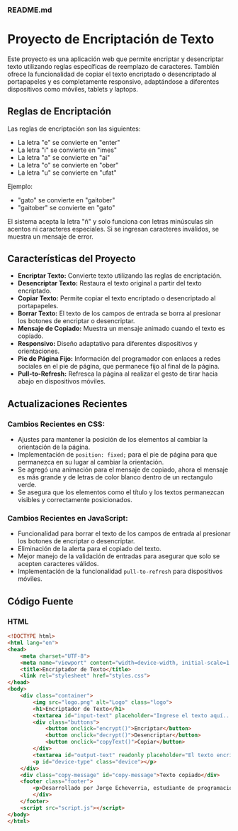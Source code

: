 ### README.md

# Proyecto de Encriptación de Texto

Este proyecto es una aplicación web que permite encriptar y desencriptar texto utilizando reglas específicas de reemplazo de caracteres. También ofrece la funcionalidad de copiar el texto encriptado o desencriptado al portapapeles y es completamente responsivo, adaptándose a diferentes dispositivos como móviles, tablets y laptops.

## Reglas de Encriptación

Las reglas de encriptación son las siguientes:
- La letra "e" se convierte en "enter"
- La letra "i" se convierte en "imes"
- La letra "a" se convierte en "ai"
- La letra "o" se convierte en "ober"
- La letra "u" se convierte en "ufat"

Ejemplo:
- "gato" se convierte en "gaitober"
- "gaitober" se convierte en "gato"

El sistema acepta la letra "ñ" y solo funciona con letras minúsculas sin acentos ni caracteres especiales. Si se ingresan caracteres inválidos, se muestra un mensaje de error.

## Características del Proyecto

- **Encriptar Texto:** Convierte texto utilizando las reglas de encriptación.
- **Desencriptar Texto:** Restaura el texto original a partir del texto encriptado.
- **Copiar Texto:** Permite copiar el texto encriptado o desencriptado al portapapeles.
- **Borrar Texto:** El texto de los campos de entrada se borra al presionar los botones de encriptar o desencriptar.
- **Mensaje de Copiado:** Muestra un mensaje animado cuando el texto es copiado.
- **Responsivo:** Diseño adaptativo para diferentes dispositivos y orientaciones.
- **Pie de Página Fijo:** Información del programador con enlaces a redes sociales en el pie de página, que permanece fijo al final de la página.
- **Pull-to-Refresh:** Refresca la página al realizar el gesto de tirar hacia abajo en dispositivos móviles.

## Actualizaciones Recientes

### Cambios Recientes en CSS:
- Ajustes para mantener la posición de los elementos al cambiar la orientación de la página.
- Implementación de `position: fixed;` para el pie de página para que permanezca en su lugar al cambiar la orientación.
- Se agregó una animación para el mensaje de copiado, ahora el mensaje es más grande y de letras de color blanco dentro de un rectangulo verde.
- Se asegura que los elementos como el título y los textos permanezcan visibles y correctamente posicionados.

### Cambios Recientes en JavaScript:
- Funcionalidad para borrar el texto de los campos de entrada al presionar los botones de encriptar o desencriptar.
- Eliminación de la alerta para el copiado del texto.
- Mejor manejo de la validación de entradas para asegurar que solo se acepten caracteres válidos.
- Implementación de la funcionalidad `pull-to-refresh` para dispositivos móviles.

## Código Fuente

### HTML
```html
<!DOCTYPE html>
<html lang="en">
<head>
    <meta charset="UTF-8">
    <meta name="viewport" content="width=device-width, initial-scale=1.0">
    <title>Encriptador de Texto</title>
    <link rel="stylesheet" href="styles.css">
</head>
<body>
    <div class="container">
        <img src="logo.png" alt="Logo" class="logo">
        <h1>Encriptador de Texto</h1>
        <textarea id="input-text" placeholder="Ingrese el texto aquí..."></textarea>
        <div class="buttons">
            <button onclick="encrypt()">Encriptar</button>
            <button onclick="decrypt()">Desencriptar</button>
            <button onclick="copyText()">Copiar</button>
        </div>
        <textarea id="output-text" readonly placeholder="El texto encriptado aparecerá aquí..."></textarea>
        <p id="device-type" class="device"></p>
    </div>
    <div class="copy-message" id="copy-message">Texto copiado</div>
    <footer class="footer">
        <p>Desarrollado por Jorge Echeverria, estudiante de programación</p>
        </div>
    </footer>
    <script src="script.js"></script>
</body>
</html>

